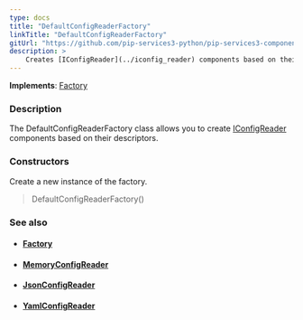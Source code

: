 ```yaml
---
type: docs
title: "DefaultConfigReaderFactory"
linkTitle: "DefaultConfigReaderFactory"
gitUrl: "https://github.com/pip-services3-python/pip-services3-components-python"
description: >
    Creates [IConfigReader](../iconfig_reader) components based on their descriptors.
---
```


**Implements**: [Factory](../../build/factory)

### Description

The DefaultConfigReaderFactory class allows you to create  [IConfigReader](../iconfig_reader) components based on their descriptors.

### Constructors
Create a new instance of the factory.

> DefaultConfigReaderFactory()


### See also
- #### [Factory](../../build/factory)
- #### [MemoryConfigReader](../memory_config_reader)
- #### [JsonConfigReader](../json_config_reader)
- #### [YamlConfigReader](../yaml_config_reader)
